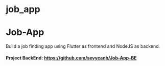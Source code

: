 # job_app
# Job-App
Build a job finding app using Flutter as frontend and NodeJS as backend.
#### Project BackEnd: https://github.com/sevycanh/Job-App-BE
